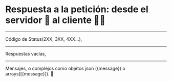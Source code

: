 # Respuesta a la petición: desde el servidor 🤖 al cliente 🧑‍💻



---
Código de Status(2XX, 3XX, 4XX...),


---

Respuestas vacías,


---

Mensajes, o complejos como objetos json ({message}) o arrays([{message}]). 👾
